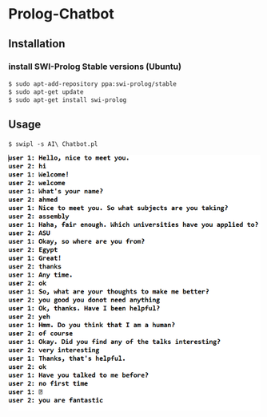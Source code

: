 # Prolog-Chatbot

## Installation
### install SWI-Prolog Stable versions (Ubuntu)
```
$ sudo apt-add-repository ppa:swi-prolog/stable
$ sudo apt-get update
$ sudo apt-get install swi-prolog
```

## Usage
```
$ swipl -s AI\ Chatbot.pl
```
![alt text](https://github.com/AhmedMadbouly/Prolog-Chatbot/blob/master/Capture%201.PNG)
